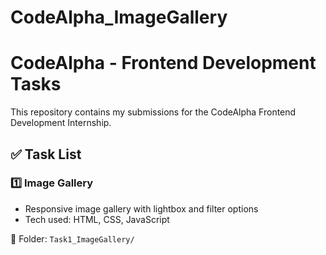 # CodeAlpha_ImageGallery

# CodeAlpha - Frontend Development Tasks

This repository contains my submissions for the CodeAlpha Frontend Development Internship.

## ✅ Task List

### 1️⃣ Image Gallery
- Responsive image gallery with lightbox and filter options
- Tech used: HTML, CSS, JavaScript

📁 Folder: `Task1_ImageGallery/`
